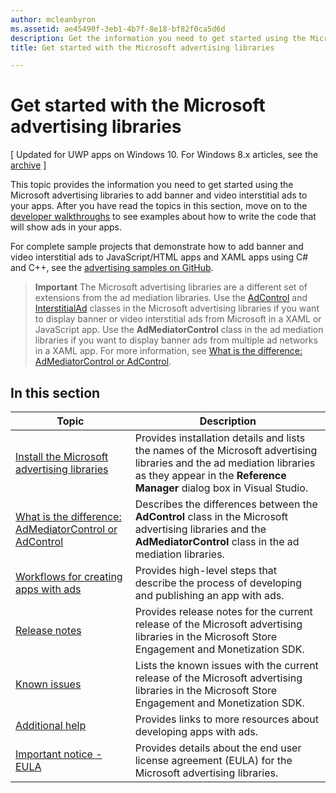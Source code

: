 ```yaml
---
author: mcleanbyron
ms.assetid: ae45490f-3eb1-4b7f-8e18-bf82f0ca5d6d
description: Get the information you need to get started using the Microsoft advertising libraries to add banner and video interstitial ads to your apps.
title: Get started with the Microsoft advertising libraries

---
```


# Get started with the Microsoft advertising libraries


\[ Updated for UWP apps on Windows 10. For Windows 8.x articles, see the [archive](http://go.microsoft.com/fwlink/p/?linkid=619132) \]

This topic provides the information you need to get started using the Microsoft advertising libraries to add banner and video interstitial ads to your apps. After you have read the topics in this section, move on to the [developer walkthroughs](developer-walkthroughs.md) to see examples about how to write the code that will show ads in your apps.

For complete sample projects that demonstrate how to add banner and video interstitial ads to JavaScript/HTML apps and XAML apps using C# and C++, see the [advertising samples on GitHub](http://aka.ms/githubads).

>**Important**   The Microsoft advertising libraries are a different set of extensions from the ad mediation libraries. Use the [AdControl](https://msdn.microsoft.com/library/windows/apps/microsoft.advertising.winrt.ui.adcontrol.aspx) and [InterstitialAd](https://msdn.microsoft.com/library/windows/apps/microsoft.advertising.winrt.ui.interstitialad.aspx) classes in the Microsoft advertising libraries if you want to display banner or video interstitial ads from Microsoft in a XAML or JavaScript app. Use the **AdMediatorControl** class in the ad mediation libraries if you want to display banner ads from multiple ad networks in a XAML app. For more information, see [What is the difference: AdMediatorControl or AdControl](what-is-the-difference-admediatorcontrol-or-adcontrol.md).

 

## In this section

| Topic                                                                                                       | Description                 |
|-------------------------------------------------------------------------------------------------------------|-----------------------------|
| [Install the Microsoft advertising libraries](install-the-microsoft-advertising-libraries.md) |  Provides installation details and lists the names of the Microsoft advertising libraries and the ad mediation libraries as they appear in the **Reference Manager** dialog box in Visual Studio.  |
| [What is the difference: AdMediatorControl or AdControl](what-is-the-difference-admediatorcontrol-or-adcontrol.md)        |  Describes the differences between the **AdControl** class in the Microsoft advertising libraries and the **AdMediatorControl** class in the ad mediation libraries.    |
| [Workflows for creating apps with ads](workflows-for-creating-apps-with-ads.md)     |  Provides high-level steps that describe the process of developing and publishing an app with ads.   |
| [Release notes](release-notes-for-the-advertising-libraries.md)         |  Provides release notes for the current release of the Microsoft advertising libraries in the Microsoft Store Engagement and Monetization SDK.   |
| [Known issues](known-issues-for-the-advertising-libraries.md)      |  Lists the known issues with the current release of the Microsoft advertising libraries in the Microsoft Store Engagement and Monetization SDK.   |
| [Additional help](additional-help.md)                                    |   Provides links to more resources about developing apps with ads.  |
| [Important notice - EULA](important-notice-eula.md)                                    |   Provides details about the end user license agreement (EULA) for the Microsoft advertising libraries.   |


 

 


<!--HONumber=Jun16_HO3-->



